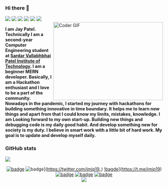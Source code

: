 ### Hi there 👋
![](https://komarev.com/ghpvc/?username=imjp19&color=blue&style=flat)
<a href="https://github.com/imjp19"><img src="https://img.shields.io/github/stars/imjp19?style=flat"/></a>
<a href="https://github.com/imjp19"><img src="https://img.shields.io/github/forks/imjp19/imjp19?style=flat"/></a>
<a href="https://github.com/imjp19"><img src="https://img.shields.io/github/issues-pr/imjp19/imjp19?style=flat?color=yellow"/></a>
<a href="https://github.com/imjp19"><img src="https://img.shields.io/github/contributors/imjp19/imjp19?color=orange"/></a>
<a href="https://github.com/imjp19"><img src="https://img.shields.io/github/followers/imjp19?style=flat"/></a>
<br><img align="right" alt="Coder GIF" height=250 width=350 src="https://magiccopy.xyz/assets/images/hadder.gif"/>

**I am Jay Patel. Technically I am a second-year Computer Engineering student at [Sardar Vallabhbhai Patel Institute of Technology](https://www.svitvasad.ac.in). I am a beginner MERN developer. Basically, I am a Hackathon enthusiast and I love to be a part of the community. Nowadays in the pandemic, I started my journey with hackathons for building something innovative in time boundary. It helps me to learn new things and apart from that I could know my limits, mistakes, knowledge. I am Looking forward to my own start-up. Building new things and debugging code is my daily good habit. And develop something new for society is my duty. I believe in smart work with a little bit of hard work. My goal is to update and develop myself daily.**


### GitHub stats
<img align="left" src="https://github-readme-stats.vercel.app/api?username=imjp19&count_private=true&show_icons=truehow_icons=true" /> 
<br>

<div align="center">

 
[![badge](https://img.shields.io/endpoint?url=https://gist.githubusercontent.com/rudrabarad/4899e2df2a3f1a5d388f6436db0059b3/raw/rb-linkedin.json)](https://www.linkedin.com/in/imjp19/)
![badge](https://img.shields.io/endpoint?url=https://gist.githubusercontent.com/rudrabarad/5014864231f6045feea2d85de68c6e06/raw/rb-twitter.json)](https://twitter.com/imjp19_)
[!bagde](https://img.shields.io/endpoint?url=https://gist.githubusercontent.com/imjp19/0c38789d5ee493a224f702bdbb98bb7f/raw/rb-telegram.json)](https://t.me/imjp19)<br>
[![badge](https://img.shields.io/endpoint?url=https://gist.githubusercontent.com/rudrabarad/0271c6b52cf9112891991d0c06e6999a/raw/rb-github.json)](https://github.com/imjp19)
[![badge](https://img.shields.io/endpoint?url=https://gist.githubusercontent.com/rudrabarad/d8d66e82cba5f63d802615a10faa6ad4/raw/rb-qwiklabs.json)](https://www.qwiklabs.com/public_profiles/2e43e79c-0c7c-4386-a2dc-d85642409e27)
[![badge](https://img.shields.io/endpoint?url=https://gist.githubusercontent.com/rudrabarad/0f7d9a39bbee15a32d1182669b359dd1/raw/rb-instagram.json)](https://www.instagram.com/gujjucoder_/)
<br>
<a href="https://github.com/imjp19/imjp19/issues/new"><img src="https://img.shields.io/badge/Query-Ask_Me_Anything-1DA1F2"/></a>
</div>  
